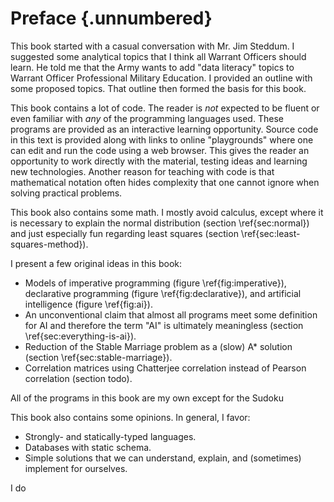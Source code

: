 # Preface {.unnumbered}

This book started with a casual conversation with Mr. Jim Steddum.
I suggested some analytical topics that I think all Warrant Officers should learn.
He told me that the Army wants to add "data literacy" topics to Warrant Officer
Professional Military Education. I provided an outline with some proposed
topics. That outline then formed the basis for this book.

This book contains a lot of code. The reader is *not* expected to be fluent or even familiar
with *any* of the programming languages used. These programs are provided as an
interactive learning opportunity. Source code in this text is provided along with
links to online "playgrounds" where one can edit and run the code using a web browser.
This gives the reader an opportunity to work directly with the material, testing
ideas and learning new technologies. Another reason for teaching with code is
that mathematical notation often hides complexity that one cannot ignore when
solving practical problems.

This book also contains some math. I mostly avoid calculus, except where it is
necessary to explain the normal distribution (section \ref{sec:normal}) and just
especially fun regarding least squares (section \ref{sec:least-squares-method}).

I present a few original ideas in this book:

 - Models of imperative programming (figure \ref{fig:imperative}), declarative
programming (figure \ref{fig:declarative}), and artificial intelligence (figure
\ref{fig:ai}).
 - An unconventional claim that almost all programs meet some definition for AI
and therefore the term "AI" is ultimately meaningless (section \ref{sec:everything-is-ai}).
 - Reduction of the Stable Marriage problem as a (slow) A* solution (section \ref{sec:stable-marriage}).
 - Correlation matrices using Chatterjee correlation instead of Pearson correlation (section todo).

All of the programs in this book are my own except for the Sudoku 

This book also contains some opinions. In general, I favor:

 - Strongly- and statically-typed languages.
 - Databases with static schema.
 - Simple solutions that we can understand, explain, and (sometimes) implement for ourselves.

I do 
